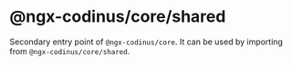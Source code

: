 # @ngx-codinus/core/shared

Secondary entry point of `@ngx-codinus/core`. It can be used by importing from `@ngx-codinus/core/shared`.
